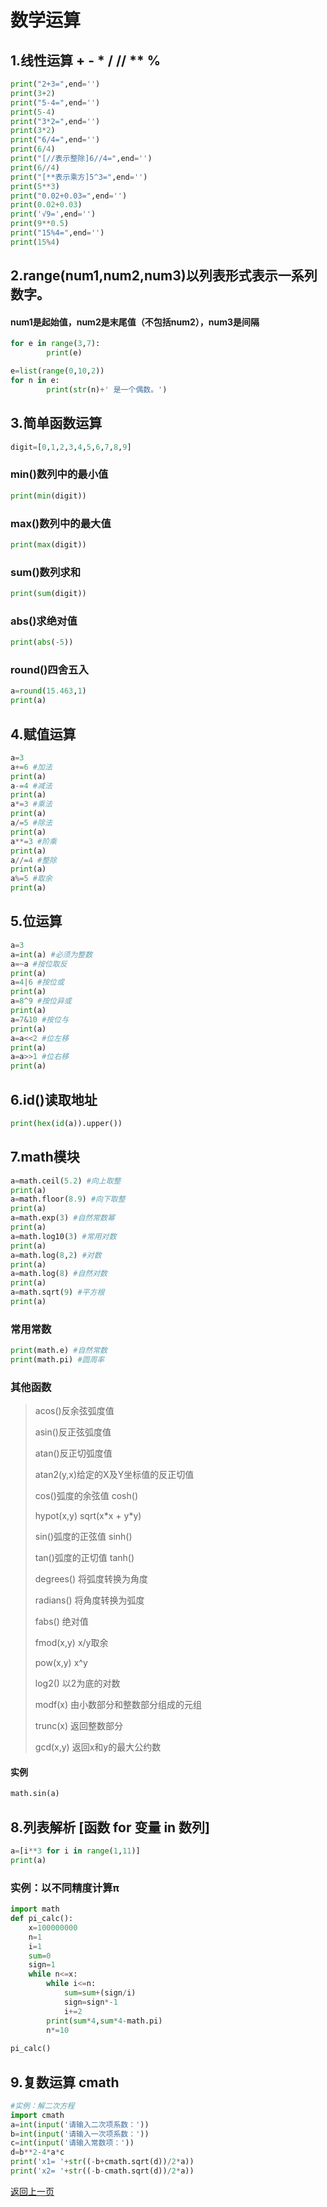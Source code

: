 # 数学运算

## 1.线性运算 + - * / // ** %


```python
print("2+3=",end='')
print(3+2)
print("5-4=",end='')
print(5-4)
print("3*2=",end='')
print(3*2)
print("6/4=",end='')
print(6/4)
print("[//表示整除]6//4=",end='')
print(6//4)
print("[**表示乘方]5^3=",end='')
print(5**3)
print("0.02+0.03=",end='')
print(0.02+0.03)
print('√9=',end='')
print(9**0.5)
print("15%4=",end='')
print(15%4)
```

## 2.range(num1,num2,num3)以列表形式表示一系列数字。

#### num1是起始值，num2是末尾值（不包括num2），num3是间隔


```python
for e in range(3,7):
        print(e)
```


```python
e=list(range(0,10,2))
for n in e:
        print(str(n)+' 是一个偶数。')
```

## 3.简单函数运算


```python
digit=[0,1,2,3,4,5,6,7,8,9]
```

### min()数列中的最小值


```python
print(min(digit))
```

### max()数列中的最大值


```python
print(max(digit))
```

### sum()数列求和


```python
print(sum(digit))
```

### abs()求绝对值


```python
print(abs(-5))
```

### round()四舍五入


```python
a=round(15.463,1)
print(a)
```

## 4.赋值运算


```python
a=3
a+=6 #加法
print(a)
a-=4 #减法
print(a)
a*=3 #乘法
print(a)
a/=5 #除法
print(a)
a**=3 #阶乘
print(a)
a//=4 #整除
print(a)
a%=5 #取余
print(a)
```

## 5.位运算


```python
a=3
a=int(a) #必须为整数
a=~a #按位取反
print(a)
a=4|6 #按位或
print(a)
a=8^9 #按位异或
print(a)
a=7&10 #按位与
print(a)
a=a<<2 #位左移
print(a)
a=a>>1 #位右移
print(a)
```

## 6.id()读取地址


```python
print(hex(id(a)).upper())
```

## 7.math模块


```python
a=math.ceil(5.2) #向上取整
print(a)
a=math.floor(8.9) #向下取整
print(a)
a=math.exp(3) #自然常数幂
print(a)
a=math.log10(3) #常用对数
print(a)
a=math.log(8,2) #对数
print(a)
a=math.log(8) #自然对数
print(a)
a=math.sqrt(9) #平方根
print(a)
```

### 常用常数


```python
print(math.e) #自然常数
print(math.pi) #圆周率
```

### 其他函数

> acos()反余弦弧度值
>
> asin()反正弦弧度值
>
> atan()反正切弧度值
>
> atan2(y,x)给定的X及Y坐标值的反正切值
>
> cos()弧度的余弦值 cosh()
>
> hypot(x,y) sqrt(x\*x + y\*y)
>
> sin()弧度的正弦值 sinh()
>
> tan()弧度的正切值 tanh()
>
> degrees()	将弧度转换为角度
>
> radians()	将角度转换为弧度
>
> fabs() 绝对值
>
> fmod(x,y) x/y取余
>
> pow(x,y) x^y
>
> log2() 以2为底的对数
>
> modf(x) 由小数部分和整数部分组成的元组
>
> trunc(x) 返回整数部分
>
> gcd(x,y) 返回x和y的最大公约数
>
> 

#### 实例


```python
math.sin(a)
```

## 8.列表解析 [函数 for 变量 in 数列]


```python
a=[i**3 for i in range(1,11)]
print(a)
```

### 实例：以不同精度计算π


```python
import math
def pi_calc():
    x=100000000
    n=1 
    i=1
    sum=0
    sign=1
    while n<=x:
        while i<=n:
            sum=sum+(sign/i)
            sign=sign*-1
            i+=2
        print(sum*4,sum*4-math.pi)
        n*=10
        
pi_calc()
```

## 9.复数运算 cmath


```python
#实例：解二次方程
import cmath
a=int(input('请输入二次项系数：'))
b=int(input('请输入一次项系数：'))
c=int(input('请输入常数项：'))
d=b**2-4*a*c
print('x1= '+str((-b+cmath.sqrt(d))/2*a))
print('x2= '+str((-b-cmath.sqrt(d))/2*a))
```

[返回上一页](python.html)